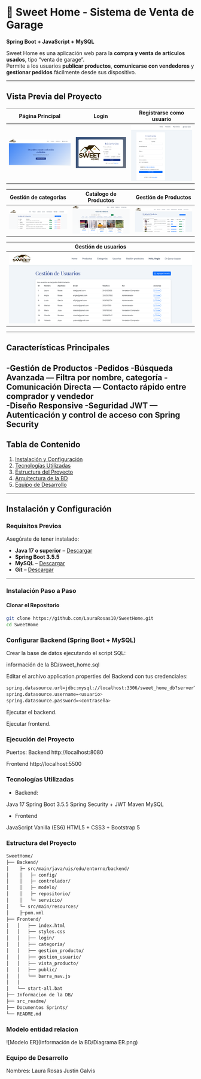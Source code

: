 # 🏡 Sweet Home - Sistema de Venta de Garage  

**Spring Boot + JavaScript + MySQL**  

Sweet Home es una aplicación web para la **compra y venta de artículos usados**, tipo “venta de garage”.  
Permite a los usuarios **publicar productos**, **comunicarse con vendedores** y **gestionar pedidos** fácilmente desde sus dispositivo.  

---

## Vista Previa del Proyecto  

| Página Principal | Login | Registrarse como usuario |
|------------------|-----------------------|----------------------|
| ![Home](src_readme/home.png) | ![Login](src_readme/inicio_sesion.png) | ![Registro](src_readme/registro.png) |


| Gestión de categorías | Catálogo de Productos | Gestión de Productos |
|------------------|-----------------------|----------------------|
| ![categorias](src_readme/gestion_categorias.png) | ![catalogo](src_readme/productos.png) | ![productos](src_readme/gestion_productos.png) |

| Gestión de usuarios | 
|----------|
| ![usuarios](src_readme/gestion_usuarios.png) | 

---

## Características Principales  

-Gestión de Productos
-Pedidos
-Búsqueda Avanzada — Filtra por nombre, categoría
-Comunicación Directa — Contacto rápido entre comprador y vendedor  
-Diseño Responsive 
-Seguridad JWT — Autenticación y control de acceso con Spring Security  
---

##  Tabla de Contenido
1. [Instalación y Configuración](#instalación-y-configuración)     
2. [Tecnologías Utilizadas](#tecnologías-utilizadas)  
3. [Estructura del Proyecto](#️estructura-del-proyecto)
4. [Arquitectura de la BD](#️modelo-entidad-relacion)
5. [Equipo de Desarrollo](#-equipo-de-desarrollo)  


---

## Instalación y Configuración

###  Requisitos Previos  
Asegúrate de tener instalado:  
-  **Java 17 o superior** – [Descargar](https://www.oracle.com/java/technologies/javase/jdk17-archive-downloads.html)  
-  **Spring Boot 3.5.5**  
-  **MySQL** – [Descargar](https://dev.mysql.com/downloads/)    
-  **Git** – [Descargar](https://git-scm.com/)  


---

### Instalación Paso a Paso

####  Clonar el Repositorio  
```bash
git clone https://github.com/LauraRosas10/SweetHome.git
cd SweetHome
```


### Configurar Backend (Spring Boot + MySQL)

Crear la base de datos ejecutando el script SQL:

información de la BD/sweet_home.sql


Editar el archivo application.properties del Backend con tus credenciales:
```bash
spring.datasource.url=jdbc:mysql://localhost:3306/sweet_home_db?serverTimezone=UTC
spring.datasource.username=<usuario>
spring.datasource.password=<contraseña>
```

Ejecutar el backend.

Ejecutar frontend.


### Ejecución del Proyecto
Puertos:
Backend	http://localhost:8080

Frontend http://localhost:5500


### Tecnologías Utilizadas

- Backend:

Java 17 
Spring Boot 3.5.5
Spring Security + JWT
Maven
MySQL

- Frontend

JavaScript Vanilla (ES6)
HTML5 + CSS3 + Bootstrap 5



### Estructura del Proyecto
```bash
SweetHome/
├── Backend/
│    ├─ src/main/java/uis/edu/entorno/backend/
│    │   ├─ config/
│    │   ├─ controlador/
│    │   ├─ modelo/
│    │   ├─ repositorio/
│    │   └─ servicio/
│    └─ src/main/resources/
│    ├─pom.xml 
├── Frontend/
│   │   ├── index.html
│   │   ├── styles.css
│   │   ├── login/
│   │   ├── categoria/
│   │   ├── gestion_producto/
│   │   ├── gestion_usuario/
│   │   ├── vista_producto/
│   │   ├── public/
│   │   └── barra_nav.js
│   │
│   └── start-all.bat
├── Informacion de la DB/
├── src_readme/
├── Documentos Sprints/
└── README.md
```


### Modelo entidad relacion

![Modelo ER](Información de la BD/Diagrama ER.png)
### Equipo de Desarrollo
Nombres:
Laura Rosas
Justin Galvis



